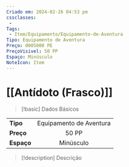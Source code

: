 ```yaml
---
Criado em: 2024-02-26 04:53 pm
cssclasses:
 - 
Tags:
 - Item/Equipamento/Equipamento-de-Aventura
Tipo: Equipamento de Aventura
Preço: 0005000 PE
PreçoVisivel: 50 PP
Espaço: Minúsculo
NoteIcon: Item
---
```

# [[Antídoto (Frasco)]]

> [!basic] Dados Básicos
> 
|            |     |
| ---------- |:---:|
| **Tipo**   |  Equipamento de Aventura   |
| **Preço**  |  50 PP   |
| **Espaço** |  Minúsculo   |
>
 
> [!description] Descrição
> 
>

